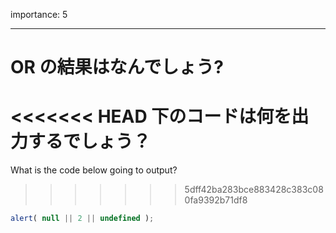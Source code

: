 importance: 5

---

# OR の結果はなんでしょう?

<<<<<<< HEAD
下のコードは何を出力するでしょう？
=======
What is the code below going to output?
>>>>>>> 5dff42ba283bce883428c383c080fa9392b71df8

```js
alert( null || 2 || undefined );
```
